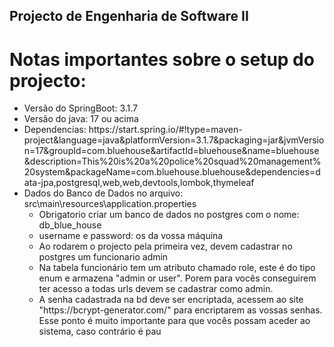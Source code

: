 ## Projecto de Engenharia de Software II

# Notas importantes sobre o setup do projecto:
<ul>
    <li>Versão do SpringBoot: 3.1.7</li>
    <li>Versão do java: 17 ou acima</li>
    <li>
        Dependencias: https://start.spring.io/#!type=maven-project&language=java&platformVersion=3.1.7&packaging=jar&jvmVersion=17&groupId=com.bluehouse&artifactId=bluehouse&name=bluehouse&description=This%20is%20a%20police%20squad%20management%20system&packageName=com.bluehouse.bluehouse&dependencies=data-jpa,postgresql,web,web,devtools,lombok,thymeleaf
    </li>
    <li>
        Dados do Banco de Dados no arquivo: src\main\resources\application.properties
        <ul>
            <li> Obrigatorio criar um banco de dados no postgres com o  nome: db_blue_house</li>
            <li> username e password: os da vossa máquina</li>
            <li>Ao rodarem o projecto pela primeira vez, devem cadastrar no postgres um funcionario admin</li>
            <li>Na tabela funcionário tem um atributo chamado role, este é do tipo enum e armazena "admin or user". Porem para vocês conseguirem ter acesso a todas urls devem se cadastrar como admin.</li>
            <li>A senha cadastrada na bd deve ser encriptada, acessem ao site "https://bcrypt-generator.com/" para encriptarem as vossas senhas. Esse ponto é muito importante para que vocês possam aceder ao sistema, caso contrário é pau</li>
        </ul>
    </li>
</ul> 
